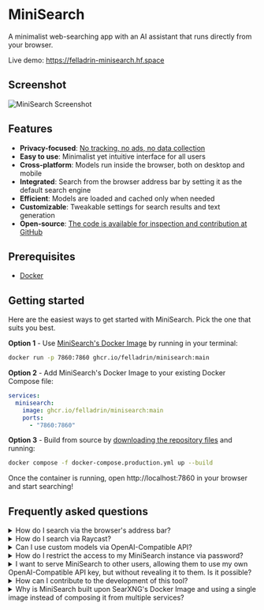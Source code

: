 # MiniSearch

A minimalist web-searching app with an AI assistant that runs directly from your browser.

Live demo: https://felladrin-minisearch.hf.space

## Screenshot

![MiniSearch Screenshot](https://github.com/user-attachments/assets/f8d72a8e-a725-42e9-9358-e6ebade2acb2)

## Features

- **Privacy-focused**: [No tracking, no ads, no data collection](https://docs.searxng.org/own-instance.html#how-does-searxng-protect-privacy)
- **Easy to use**: Minimalist yet intuitive interface for all users
- **Cross-platform**: Models run inside the browser, both on desktop and mobile
- **Integrated**: Search from the browser address bar by setting it as the default search engine
- **Efficient**: Models are loaded and cached only when needed
- **Customizable**: Tweakable settings for search results and text generation
- **Open-source**: [The code is available for inspection and contribution at GitHub](https://github.com/felladrin/MiniSearch)

## Prerequisites

- [Docker](https://docs.docker.com/get-docker/)

## Getting started

Here are the easiest ways to get started with MiniSearch. Pick the one that suits you best.

**Option 1** - Use [MiniSearch's Docker Image](https://github.com/felladrin/MiniSearch/pkgs/container/minisearch) by running in your terminal:

```bash
docker run -p 7860:7860 ghcr.io/felladrin/minisearch:main
```

**Option 2** - Add MiniSearch's Docker Image to your existing Docker Compose file:

```yaml
services:
  minisearch:
    image: ghcr.io/felladrin/minisearch:main
    ports:
      - "7860:7860"
```

**Option 3** - Build from source by [downloading the repository files](https://github.com/felladrin/MiniSearch/archive/refs/heads/main.zip) and running:

```bash
docker compose -f docker-compose.production.yml up --build
```

Once the container is running, open http://localhost:7860 in your browser and start searching!

## Frequently asked questions

<details>
  <summary>How do I search via the browser's address bar?</summary>
  <p>
    You can set MiniSearch as your browser's address-bar search engine using the pattern <code>http://localhost:7860/?q=%s</code>, in which your search term replaces <code>%s</code>.
  </p>
</details>

<details>
  <summary>How do I search via Raycast?</summary>
  <p>
    You can add <a href="https://ray.so/quicklinks/shared?quicklinks=%7B%22link%22:%22https:%5C/%5C/felladrin-minisearch.hf.space%5C/?q%3D%7BQuery%7D%22,%22name%22:%22MiniSearch%22%7D" target="_blank">this Quicklink</a> to Raycast, so typing your query will open MiniSearch with the search results. You can also edit it to point to your own domain.
  </p>
  <img width="744" alt="image" src="https://github.com/user-attachments/assets/521dca22-c77b-42de-8cc8-9feb06f9a97e">
</details>

<details>
  <summary>Can I use custom models via OpenAI-Compatible API?</summary>
  <p>
    Yes! For this, open the Menu and change the "AI Processing Location" to <code>Remote server (API)</code>. Then configure the Base URL, and optionally set an API Key and a Model to use.
  </p>
</details>

<details>
  <summary>How do I restrict the access to my MiniSearch instance via password?</summary>
  <p>
    Create a <code>.env</code> file and set a value for <code>ACCESS_KEYS</code>. Then reset the MiniSearch docker container.
  </p>
  <p>
    For example, if you to set the password to <code>PepperoniPizza</code>, then this is what you should add to your <code>.env</code>:<br/>
    <code>ACCESS_KEYS="PepperoniPizza"</code>
  </p>
  <p>
    You can find more examples in the <code>.env.example</code> file.
  </p>
</details>

<details>
  <summary>I want to serve MiniSearch to other users, allowing them to use my own OpenAI-Compatible API key, but without revealing it to them. Is it possible?</summary>
  <p>Yes! In MiniSearch, we call this text-generation feature "Internal OpenAI-Compatible API". To use this it:</p>
  <ol>
    <li>Set up your OpenAI-Compatible API endpoint by configuring the following environment variables in your <code>.env</code> file:
      <ul>
        <li><code>INTERNAL_OPENAI_COMPATIBLE_API_BASE_URL</code>: The base URL for your API</li>
        <li><code>INTERNAL_OPENAI_COMPATIBLE_API_KEY</code>: Your API access key</li>
        <li><code>INTERNAL_OPENAI_COMPATIBLE_API_MODEL</code>: The model to use</li>
        <li><code>INTERNAL_OPENAI_COMPATIBLE_API_NAME</code>: The name to display in the UI</li>
      </ul>
    </li>
    <li>Restart MiniSearch server.</li>
    <li>In the MiniSearch menu, select the new option (named as per your <code>INTERNAL_OPENAI_COMPATIBLE_API_NAME</code> setting) from the "AI Processing Location" dropdown.</li>
  </ol>
</details>

<details>
  <summary>How can I contribute to the development of this tool?</summary>
  <p>Fork this repository and clone it. Then, start the development server by running the following command:</p>
  <p><code>docker compose up</code></p>
  <p>Make your changes, push them to your fork, and open a pull request! All contributions are welcome!</p>
</details>

<details>
  <summary>Why is MiniSearch built upon SearXNG's Docker Image and using a single image instead of composing it from multiple services?</summary>
  <p>There are a few reasons for this:</p>
  <ul>
    <li>MiniSearch utilizes SearXNG as its meta-search engine.</li>
    <li>Manual installation of SearXNG is not trivial, so we use the docker image they provide, which has everything set up.</li>
    <li>SearXNG only provides a Docker Image based on Alpine Linux.</li>
    <li>The user of the image needs to be customized in a specific way to run on HuggingFace Spaces, where MiniSearch's demo runs.</li>
    <li>HuggingFace only accepts a single docker image. It doesn't run docker compose or multiple images, unfortunately.</li>
  </ul>
</details>
